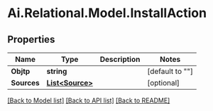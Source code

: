 
# Ai.Relational.Model.InstallAction

## Properties

Name | Type | Description | Notes
------------ | ------------- | ------------- | -------------
**Objtp** | **string** |  | [default to ""]
**Sources** | [**List&lt;Source&gt;**](Source.md) |  | [optional] 

[[Back to Model list]](../README.md#documentation-for-models)
[[Back to API list]](../README.md#documentation-for-api-endpoints)
[[Back to README]](../README.md)

